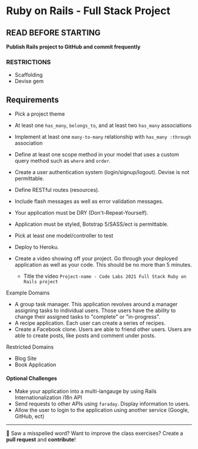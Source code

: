 # Ruby on Rails - Full Stack Project

## READ BEFORE STARTING

**Publish Rails project to GitHub and commit frequently**<br>

### RESTRICTIONS 
- Scaffolding 
- Devise gem

## Requirements

- Pick a project theme
- At least one `has_many`, `belongs_to`, and at least two `has_many` associations
- Implement at least one `many-to-many` relationship with `has_many :through` association
- Define at least one scope method in your model that uses a custom query method such as `where` and `order`.
- Create a user authentication system (login/signup/logout). Devise is not permittable.
- Define RESTful routes (resources).
- Include flash messages as well as error validation messages.
- Your application must be DRY (Don't-Repeat-Yourself).
- Application must be styled, Botstrap 5/SASS/ect is permittable.
- Pick at least one model/controller to test
- Deploy to Heroku.

- Create a video showing off your project. Go through your deployed application as well as your code. This should be no more than 5 minutes. 
  - Title the video `Project-name - Code Labs 2021 Full Stack Ruby on Rails project`

Example Domains
- A group task manager. This application revolves around a manager assigning tasks to individual users. Those users have the ability to change their assigned tasks to "complete" or "in-progress". 
- A recipe application. Each user can create a series of recipes.
- Create a Facebook clone. Users are able to friend other users. Users are able to create posts, like posts and comment under posts.

Restricted Domains 
- Blog Site
- Book Application

#### Optional Challenges
- Make your application into a multi-langauge by using Rails Internationalization i18n API
- Send requests to other APIs using `faraday`. Display information to users.
- Allow the user to login to the application using another service (Google, GitHub, ect)

---

:wave: Saw a misspelled word? Want to improve the class exercises? Create a **pull request** and **contribute**!
